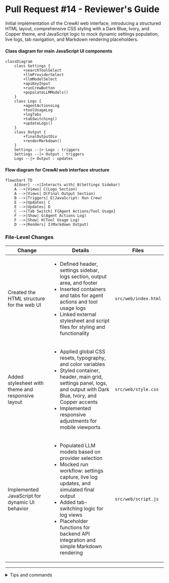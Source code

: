 # Pull Request #14 - Reviewer's Guide

Initial implementation of the CrewAI web interface, introducing a structured HTML layout, comprehensive CSS styling with a Dark Blue, Ivory, and Copper theme, and JavaScript logic to mock dynamic settings population, live logs, tab navigation, and Markdown rendering placeholders.

#### Class diagram for main JavaScript UI components

```mermaid
classDiagram
    class Settings {
        +searchToolSelect
        +llmProviderSelect
        +llmModelSelect
        +apiKeyInput
        +runCrewButton
        +populateLLMModels()
    }
    class Logs {
        +agentActionsLog
        +toolUsageLog
        +logTabs
        +tabSwitching()
        +updateLogs()
    }
    class Output {
        +finalOutputDiv
        +renderMarkdown()
    }
    Settings --|> Logs : triggers
    Settings --|> Output : triggers
    Logs --|> Output : updates
```

#### Flow diagram for CrewAI web interface structure

```mermaid
flowchart TD
    A[User] -->|Interacts with| B(Settings Sidebar)
    A -->|Views| C(Logs Section)
    A -->|Views| D(Final Output Section)
    B -->|Triggers| E(JavaScript: Run Crew)
    E -->|Updates| C
    E -->|Updates| D
    C -->|Tab Switch| F{Agent Actions/Tool Usage}
    F -->|Show| G(Agent Actions Log)
    F -->|Show| H(Tool Usage Log)
    D -->|Renders| I(Markdown Output)
```

### File-Level Changes

| Change | Details | Files |
| ------ | ------- | ----- |
| Created the HTML structure for the web UI | <ul><li>Defined header, settings sidebar, logs section, output area, and footer</li><li>Inserted containers and tabs for agent actions and tool usage logs</li><li>Linked external stylesheet and script files for styling and functionality</li></ul> | `src/web/index.html` |
| Added stylesheet with theme and responsive layout | <ul><li>Applied global CSS resets, typography, and color variables</li><li>Styled container, header, main grid, settings panel, logs, and output with Dark Blue, Ivory, and Copper accents</li><li>Implemented responsive adjustments for mobile viewports</li></ul> | `src/web/style.css` |
| Implemented JavaScript for dynamic UI behavior | <ul><li>Populated LLM models based on provider selection</li><li>Mocked run workflow: settings capture, live log updates, and simulated final output</li><li>Added tab-switching logic for log views</li><li>Placeholder functions for backend API integration and simple Markdown rendering</li></ul> | `src/web/script.js` |

---

<details>
<summary>Tips and commands</summary>

#### Interacting with Sourcery

- **Trigger a new review:** Comment `@sourcery-ai review` on the pull request.
- **Continue discussions:** Reply directly to Sourcery's review comments.
- **Generate a GitHub issue from a review comment:** Ask Sourcery to create an
  issue from a review comment by replying to it. You can also reply to a
  review comment with `@sourcery-ai issue` to create an issue from it.
- **Generate a pull request title:** Write `@sourcery-ai` anywhere in the pull
  request title to generate a title at any time. You can also comment
  `@sourcery-ai title` on the pull request to (re-)generate the title at any time.
- **Generate a pull request summary:** Write `@sourcery-ai summary` anywhere in
  the pull request body to generate a PR summary at any time exactly where you
  want it. You can also comment `@sourcery-ai summary` on the pull request to
  (re-)generate the summary at any time.
- **Generate reviewer's guide:** Comment `@sourcery-ai guide` on the pull
  request to (re-)generate the reviewer's guide at any time.
- **Resolve all Sourcery comments:** Comment `@sourcery-ai resolve` on the
  pull request to resolve all Sourcery comments. Useful if you've already
  addressed all the comments and don't want to see them anymore.
- **Dismiss all Sourcery reviews:** Comment `@sourcery-ai dismiss` on the pull
  request to dismiss all existing Sourcery reviews. Especially useful if you
  want to start fresh with a new review - don't forget to comment
  `@sourcery-ai review` to trigger a new review!

#### Customizing Your Experience

Access your [dashboard](https://app.sourcery.ai) to:
- Enable or disable review features such as the Sourcery-generated pull request
  summary, the reviewer's guide, and others.
- Change the review language.
- Add, remove or edit custom review instructions.
- Adjust other review settings.

#### Getting Help

- [Contact our support team](mailto:support@sourcery.ai) for questions or feedback.
- Visit our [documentation](https://docs.sourcery.ai) for detailed guides and information.
- Keep in touch with the Sourcery team by following us on [X/Twitter](https://x.com/SourceryAI), [LinkedIn](https://www.linkedin.com/company/sourcery-ai/) or [GitHub](https://github.com/sourcery-ai).

</details>

<!-- Generated by sourcery-ai[bot]: end review_guide -->
